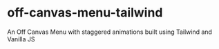 # off-canvas-menu-tailwind
An Off Canvas Menu with staggered animations built using Tailwind and Vanilla JS
